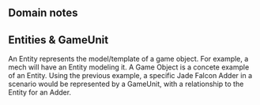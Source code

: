 Domain notes
---

Entities & GameUnit
-- 
An Entity represents the model/template of a game object. For example, a mech will have an Entity modeling it. A Game Object is a concete example of an Entity. Using the previous example,
a specific Jade Falcon Adder in a scenario would be represented by a GameUnit, with a relationship to the Entity for an Adder. 